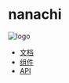 # nanachi
![logo](ydoc/images/dog@1x.png)

* [文档](/documents/intro.md)
* [组件](component/index.md)
* [API](apis/index.md)